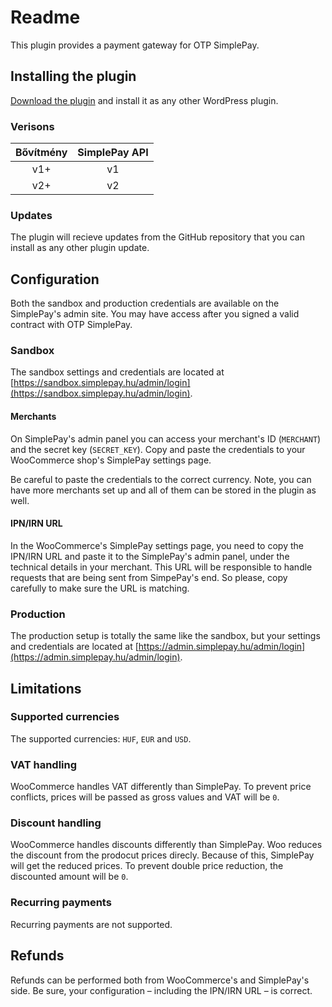 # Readme

This plugin provides a payment gateway for OTP SimplePay.

## Installing the plugin

[Download the plugin](https://github.com/thepinecode/simplepay-gateway/archive/master.zip) and install it as any other WordPress plugin.

### Verisons

| Bővítmény | SimplePay API |
|:---------:|:-------------:|
| v1+       | v1            |
| v2+       | v2            |

### Updates

The plugin will recieve updates from the GitHub repository that you can install as any other plugin update.

## Configuration

Both the sandbox and production credentials are available on the SimplePay's admin site.
You may have access after you signed a valid contract with OTP SimplePay.

### Sandbox

The sandbox settings and credentials are located at [https://sandbox.simplepay.hu/admin/login](https://sandbox.simplepay.hu/admin/login).

#### Merchants

On SimplePay's admin panel you can access your merchant's ID (`MERCHANT`) and the secret key (`SECRET_KEY`).
Copy and paste the credentials to your WooCommerce shop's SimplePay settings page.

Be careful to paste the credentials to the correct currency.
Note, you can have more merchants set up and all of them can be stored in the plugin as well.

#### IPN/IRN URL

In the WooCommerce's SimplePay settings page, you need to copy the IPN/IRN URL and paste it to the SimplePay's admin panel,
under the technical details in your merchant. This URL will be responsible to handle requests that are being sent from SimpePay's end.
So please, copy carefully to make sure the URL is matching.

### Production

The production setup is totally the same like the sandbox, but your settings and credentials are located at
[https://admin.simplepay.hu/admin/login](https://admin.simplepay.hu/admin/login).

## Limitations

### Supported currencies

The supported currencies: `HUF`, `EUR` and `USD`.

### VAT handling

WooCommerce handles VAT differently than SimplePay.
To prevent price conflicts, prices will be passed as gross values and VAT will be `0`.

### Discount handling

WooCommerce handles discounts differently than SimplePay.
Woo reduces the discount from the prodocut prices direcly.
Because of this, SimplePay will get the reduced prices.
To prevent double price reduction, the discounted amount will be `0`.

### Recurring payments

Recurring payments are not supported.

## Refunds

Refunds can be performed both from WooCommerce's and SimplePay's side.
Be sure, your configuration – including the IPN/IRN URL – is correct.
